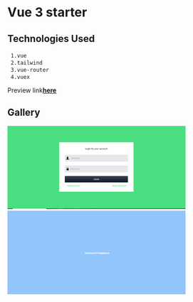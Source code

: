 # Vue 3 starter

## Technologies Used

     1.vue
     2.tailwind
     3.vue-router
     4.vuex

<p>Preview link<b><a href="https://vue-tail-starter.netlify.app/">here</a></b></p>

## Gallery

<img src="./readme/login.png" width="400"> &nbsp; &nbsp;
<img src="./readme/dashboard.png" width="400">
